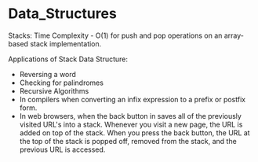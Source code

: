 # Data_Structures


Stacks:
Time Complexity - O(1) for push and pop operations on an array-based stack implementation.

Applications of Stack Data Structure:
- Reversing a word
- Checking for palindromes
- Recursive Algorithms
- In compilers when converting an infix expression to a prefix or postfix form.
- In web browsers, when the back button in saves all of the previously visited URL's into a stack. Whenever you visit a new page, the URL is added on top of the stack. When you press the back button, the URL at the top of the stack is popped off, removed from the stack, and the previous URL is accessed.
